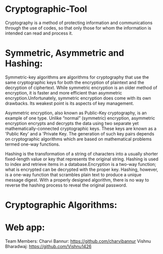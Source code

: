 # Cryptographic-Tool
Cryptography is a method of protecting information and communications through the use of codes, so that only those for whom the information is intended can read and process it.

# Symmetric, Asymmetric and Hashing:
Symmetric-key algorithms are algorithms for cryptography that use the same cryptographic keys for both the encryption of plaintext and the decryption of ciphertext. While symmetric encryption is an older method of encryption, it is faster and more efficient than asymmetric encryption.Unfortunately, symmetric encryption does come with its own drawbacks. Its weakest point is its aspects of key management.

Asymmetric encryption, also known as Public-Key cryptography, is an example of one type. Unlike “normal” (symmetric) encryption, asymmetric encryption encrypts and decrypts the data using two separate yet mathematically-connected cryptographic keys. These keys are known as a 'Public Key' and a 'Private Key. The generation of such key pairs depends on cryptographic algorithms which are based on mathematical problems termed one-way functions.

Hashing is the transformation of a string of characters into a usually shorter fixed-length value or key that represents the original string. Hashing is used to index and retrieve items in a database.Encryption is a two-way function; what is encrypted can be decrypted with the proper key. Hashing, however, is a one-way function that scrambles plain text to produce a unique message digest. With a properly designed algorithm, there is no way to reverse the hashing process to reveal the original password.

# Cryptographic Algorithms:



# Web app:
<picture>
 
 
 Team Members:
 Charvi Bannur: https://github.com/charvibannur
 Vishnu Bharadwaj: https://github.com/Vishnu1426
